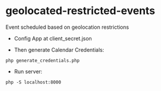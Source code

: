 # geolocated-restricted-events
Event scheduled based on geolocation restrictions

- Config App at client_secret.json 

- Then generate Calendar Credentials:
```
php generate_credentials.php 
```

- Run server:
```
php -S localhost:8000
```